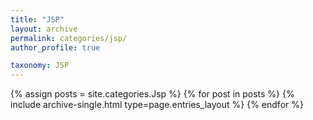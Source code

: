 ```yaml
---
title: "JSP"
layout: archive
permalink: categories/jsp/
author_profile: true

taxonomy: JSP
---
```



{% assign posts = site.categories.Jsp %}
{% for post in posts %} {% include archive-single.html type=page.entries_layout %} {% endfor %}
